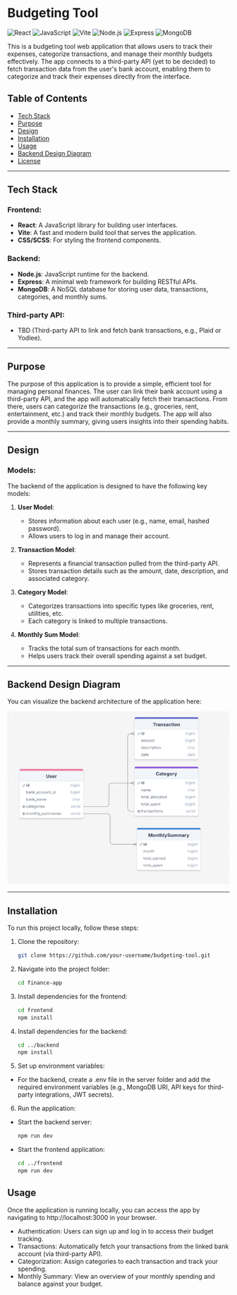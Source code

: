 # Budgeting Tool

![React](https://img.shields.io/badge/React-61DAFB?style=for-the-badge&logo=react&logoColor=black)
![JavaScript](https://img.shields.io/badge/JavaScript-F7DF1E?style=for-the-badge&logo=javascript&logoColor=black)
![Vite](https://img.shields.io/badge/Vite-646CFF?style=for-the-badge&logo=vite&logoColor=white)
![Node.js](https://img.shields.io/badge/Node.js-339933?style=for-the-badge&logo=nodedotjs&logoColor=white)
![Express](https://img.shields.io/badge/Express-000000?style=for-the-badge&logo=express&logoColor=white)
![MongoDB](https://img.shields.io/badge/MongoDB-47A248?style=for-the-badge&logo=mongodb&logoColor=white)

This is a budgeting tool web application that allows users to track their expenses, categorize transactions, and manage their monthly budgets effectively. The app connects to a third-party API (yet to be decided) to fetch transaction data from the user's bank account, enabling them to categorize and track their expenses directly from the interface.

## Table of Contents
- [Tech Stack](#tech-stack)
- [Purpose](#purpose)
- [Design](#design)
- [Installation](#installation)
- [Usage](#usage)
- [Backend Design Diagram](#backend-design-diagram)
- [License](#license)

---

## Tech Stack

### Frontend:
- **React**: A JavaScript library for building user interfaces.
- **Vite**: A fast and modern build tool that serves the application.
- **CSS/SCSS**: For styling the frontend components.

### Backend:
- **Node.js**: JavaScript runtime for the backend.
- **Express**: A minimal web framework for building RESTful APIs.
- **MongoDB**: A NoSQL database for storing user data, transactions, categories, and monthly sums.

### Third-party API:
- TBD (Third-party API to link and fetch bank transactions, e.g., Plaid or Yodlee).

---

## Purpose

The purpose of this application is to provide a simple, efficient tool for managing personal finances. The user can link their bank account using a third-party API, and the app will automatically fetch their transactions. From there, users can categorize the transactions (e.g., groceries, rent, entertainment, etc.) and track their monthly budgets. The app will also provide a monthly summary, giving users insights into their spending habits.

---

## Design

### Models:
The backend of the application is designed to have the following key models:

1. **User Model**:
   - Stores information about each user (e.g., name, email, hashed password).
   - Allows users to log in and manage their account.

2. **Transaction Model**:
   - Represents a financial transaction pulled from the third-party API.
   - Stores transaction details such as the amount, date, description, and associated category.

3. **Category Model**:
   - Categorizes transactions into specific types like groceries, rent, utilities, etc.
   - Each category is linked to multiple transactions.

4. **Monthly Sum Model**:
   - Tracks the total sum of transactions for each month.
   - Helps users track their overall spending against a set budget.

---

## Backend Design Diagram

You can visualize the backend architecture of the application here:

![Backend Design Diagram](./finance-app-drawsql.png)

---

## Installation

To run this project locally, follow these steps:

1. Clone the repository:

    ```bash
    git clone https://github.com/your-username/budgeting-tool.git

2. Navigate into the project folder:
  
    ```bash
    cd finance-app

3. Install dependencies for the frontend:

    ```bash
    cd frontend
    npm install

4. Install dependencies for the backend: 

    ```bash
    cd ../backend
    npm install

5. Set up environment variables:

  - For the backend, create a .env file in the server folder and add the required environment variables (e.g., MongoDB URI, API keys for third-party integrations, JWT secrets).
  
6. Run the application:

- Start the backend server:
  
    ```bash
    npm run dev

- Start the frontend application:

    ```bash
    cd ../frontend
    npm run dev
    
## Usage

Once the application is running locally, you can access the app by navigating to http://localhost:3000 in your browser.

- Authentication: Users can sign up and log in to access their budget tracking.
- Transactions: Automatically fetch your transactions from the linked bank account (via third-party API).
- Categorization: Assign categories to each transaction and track your spending.
- Monthly Summary: View an overview of your monthly spending and balance against your budget.